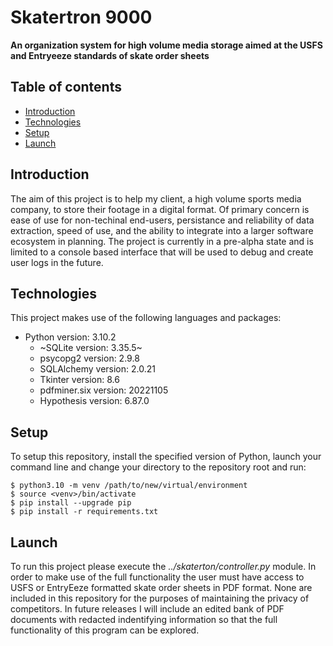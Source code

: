 # Skatertron 9000 #
**An organization system for high volume media storage aimed at the USFS and Entryeeze standards of skate order sheets**

## Table of contents
* [Introduction](#introduction)
* [Technologies](#technologies)
* [Setup](#setup)
* [Launch](#launch)

## Introduction
The aim of this project is to help my client, a high volume sports media company, to store their footage in a digital format. Of primary concern is ease of use for non-techinal end-users, persistance and reliability of data extraction, speed of use, and the ability to integrate into a larger software ecosystem in planning. The project is currently in a pre-alpha state and is limited to a console based interface that will be used to debug and create user logs in the future.

## Technologies
This project makes use of the following languages and packages:
* Python version: 3.10.2
    * ~SQLite version: 3.35.5~
    * psycopg2 version: 2.9.8 
    * SQLAlchemy version: 2.0.21 
    * Tkinter version: 8.6
    * pdfminer.six version: 20221105
    * Hypothesis version: 6.87.0

## Setup
To setup this repository, install the specified version of Python, launch your command line and change your directory to the repository root and run:
```
$ python3.10 -m venv /path/to/new/virtual/environment
$ source <venv>/bin/activate
$ pip install --upgrade pip
$ pip install -r requirements.txt
```


## Launch
To run this project please execute the *../skaterton/controller.py* module. In order to make use of the full functionality the user must have access to USFS or EntryEeze formatted skate order sheets in PDF format. None are included in this repository for the purposes of maintaining the privacy of competitors. In future releases I will include an edited bank of PDF documents with redacted indentifying information so that the full functionality of this program can be explored.





